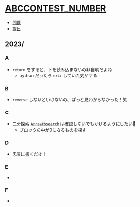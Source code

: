 # [ABC**CONTEST_NUMBER**](https://atcoder.jp/contests/abc**CONTEST_NUMBER**)

- [問題](https://atcoder.jp/contests/abc**CONTEST_NUMBER**/tasks)
- [提出](https://atcoder.jp/contests/abc**CONTEST_NUMBER**/submissions?f.User=Jessica_nao_)

## 2023/

### A

- `return` をすると、下を読み込まないの非自明だよね
  - python だったら `exit` していた気がする

### B

- `reverse` しないといけないの、ぱっと見わからなかった！笑

### C

- 二分探索 [`Array#bsearch`](https://docs.ruby-lang.org/ja/latest/method/Array/i/bsearch.html) は確認しないでもかけるようにしたい🥹
  - ブロックの中が0になるものを探す

### D

- 忠実に書くだけ！

### E

-

### F

-
